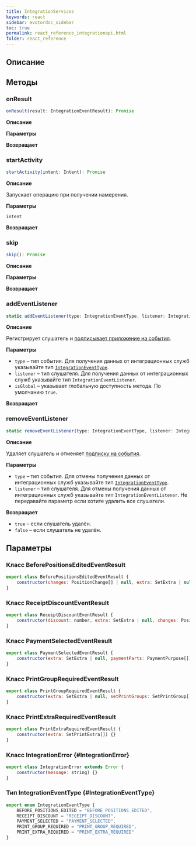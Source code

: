 ```yaml
---
title: IntegrationServices
keywords: react
sidebar: evotordoc_sidebar
toc: true
permalink: react_reference_integrationapi.html
folder: react_reference
---
```


## Описание

## Методы

### onResult

```js
onResult(result: IntegrationEventResult): Promise
```

**Описание**

**Параметры**

**Возвращает**

### startActivity

```js
startActivity(intent: Intent): Promise
```

**Описание**

Запускает операцию при получении намерения.

**Параметры**

`intent`

**Возвращает**

### skip

```js
skip(): Promise
```

**Описание**

**Параметры**

**Возвращает**

### addEventListener

```js
static addEventListener(type: IntegrationEventType, listener: IntegrationEventListener, isGlobal: boolean = true): void
```

**Описание**

Регистрирует слушатель и [подписывает приложение на события](./doc_react_events_subscription.html).

**Параметры**

* `type` – тип события. Для получения данных от интеграционных служб указывайте тип [`IntegrationEventType`](./react_reference_integrationapi.html#IntegrationEventType).
* `listener` – тип слушателя. Для получения данных от интеграционных служб указывайте тип `IntegrationEventListener`.
* `isGlobal` – указывает глобальную доступность метода. По умолчанию `true`.

**Возвращает**

### removeEventListener

```js
static removeEventListener(type: IntegrationEventType, listener: IntegrationEventListener): boolean
```

**Описание**

Удаляет слушатель и отменяет [подписку на события](./doc_react_events_subscription.html).

**Параметры**

* `type` – тип события. Для отмены получения данных от интеграционных служб указывайте тип [`IntegrationEventType`](./react_reference_integrationapi.html#IntegrationEventType).
* `listener` – тип слушателя. Для отмены получения данных от интеграционных служб указывайте тип `IntegrationEventListener`. Не передавайте параметр если хотите удалить все слушатели.

**Возвращает**

* `true` – если слушатель удалён.
* `false` – если слушатель не удалён.

## Параметры

### Класс BeforePositionsEditedEventResult

```js
export class BeforePositionsEditedEventResult {
    constructor(changes: PositionChange[] | null, extra: SetExtra | null) {}
}
```

### Класс ReceiptDiscountEventResult

```js
export class ReceiptDiscountEventResult {
    constructor(discount: number, extra: SetExtra | null, changes: PositionChange[]) {}
}
```

### Класс PaymentSelectedEventResult

```js
export class PaymentSelectedEventResult {
    constructor(extra: SetExtra | null, paymentParts: PaymentPurpose[]) {}
}
```

### Класс PrintGroupRequiredEventResult

```js
export class PrintGroupRequiredEventResult {
    constructor(extra: SetExtra | null, setPrintGroups: SetPrintGroup[]) {}
}
```

### Класс PrintExtraRequiredEventResult

```js
export class PrintExtraRequiredEventResult {
    constructor(extra: SetPrintExtra[]) {}
}
```

### Класс IntegrationError {#IntegrationError}

```js
export class IntegrationError extends Error {
    constructor(message: string) {}
}
```

### Тип IntegrationEventType {#IntegrationEventType}

```js
export enum IntegrationEventType {
    BEFORE_POSITIONS_EDITED = "BEFORE_POSITIONS_EDITED",
    RECEIPT_DISCOUNT = "RECEIPT_DISCOUNT",
    PAYMENT_SELECTED = "PAYMENT_SELECTED",
    PRINT_GROUP_REQUIRED = "PRINT_GROUP_REQUIRED",
    PRINT_EXTRA_REQUIRED = "PRINT_EXTRA_REQUIRED"
}
```
